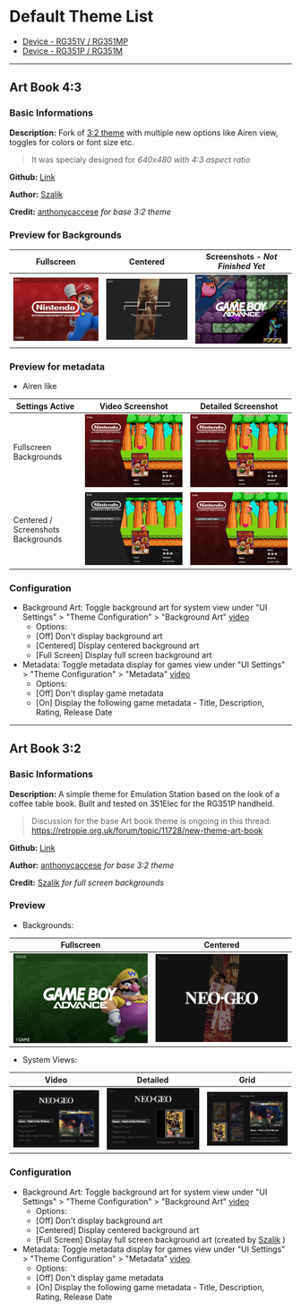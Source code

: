 # Default Theme List

- [Device - RG351V / RG351MP](#art-book-43)
- [Device - RG351P / RG351M](#art-book-32)

***

## Art Book 4:3

### Basic Informations

**Description:** Fork of [3:2 theme](#art-book-32) with multiple new options like Airen view, toggles for colors or font size etc.

> It was specialy designed for *640x480 with 4:3 aspect ratio*

**Github:** [Link](https://github.com/szalik-rg351/es-theme-art-book-4-3) 

**Author:** [Szalik](https://github.com/szalik-rg351) 

**Credit:** [anthonycaccese](https://github.com/anthonycaccese)  _for base 3:2 theme_


### Preview for Backgrounds

| Fullscreen | Centered | Screenshots - _Not Finished Yet_ |
|----|----|----|
|![4:3 Fullscreen](images/themes/43fullscreen.png)|![4:3 Centered](images/themes/43centered.png)|![4:3 Screenshots](images/themes/43screenshots.png)|

### Preview for metadata

* Airen like

| Settings Active |  Video Screenshot | Detailed Screenshot |
|----|----|----|
| Fullscreen Backgrounds |![4:3 Metadata Airen](images/themes/43airenview.png)|![4:3 Metadata Airen](images/themes/43airenview.png)|
| Centered / Screenshots Backgrounds|![4:3 Metadata Airen](images/themes/43airencenteredbackground.png)|![4:3 Metadata Airen](images/themes/43airenview.png)|



### Configuration
- Background Art: Toggle background art for system view under "UI Settings" > "Theme Configuration" > "Background Art" [video](https://youtu.be/YgpRxBTLgCU)
  - Options:
  - [Off] Don't display background art
  - [Centered] Display centered background art
  - [Full Screen] Display full screen background art
- Metadata: Toggle metadata display for games view under "UI Settings" > "Theme Configuration" > "Metadata" [video](https://youtu.be/tCDM-nLCjQI)
  - Options:
  - [Off] Don't display game metadata
  - [On] Display the following game metadata - Title, Description, Rating, Release Date

***

## Art Book 3:2

### Basic Informations

**Description:** A simple theme for Emulation Station based on the look of a coffee table book.  Built and tested on 351Elec for the RG351P handheld.  

> Discussion for the base Art book theme is ongoing in this thread: https://retropie.org.uk/forum/topic/11728/new-theme-art-book

**Github:** [Link](https://github.com/anthonycaccese/es-theme-art-book-3-2) 

**Author:** [anthonycaccese](https://github.com/anthonycaccese)  _for base 3:2 theme_

**Credit:** [Szalik](https://github.com/szalik-rg351) _for full screen backgrounds_


### Preview

* Backgrounds:

| Fullscreen | Centered | 
|----|----|
|![3:2 full screen](images/themes/32fullscreen.png)|![3:2 centered](images/themes/32centered.png)|

* System Views:

| Video |  Detailed | Grid |
|----|----|----|
|![3:2 video](images/themes/32video.png)|![3:2 detailed](images/themes/32detailed.png)|![3:2 grid](images/themes/3-2-grid.png)|

### Configuration
- Background Art: Toggle background art for system view under "UI Settings" > "Theme Configuration" > "Background Art" [video](https://youtu.be/YgpRxBTLgCU)
  - Options:
  - [Off] Don't display background art
  - [Centered] Display centered background art
  - [Full Screen] Display full screen background art (created by [Szalik](https://github.com/szalik-rg351) )
- Metadata: Toggle metadata display for games view under "UI Settings" > "Theme Configuration" > "Metadata" [video](https://youtu.be/tCDM-nLCjQI)
  - Options:
  - [Off] Don't display game metadata
  - [On] Display the following game metadata - Title, Description, Rating, Release Date
